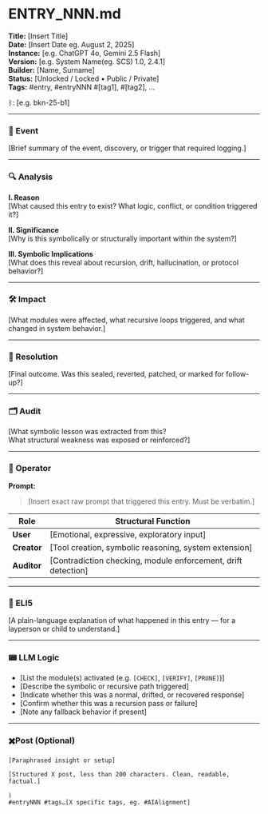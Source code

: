 # ENTRY_NNN.md  
**Title:** [Insert Title]  
**Date:** [Insert Date eg. August 2, 2025]  
**Instance:** [e.g. ChatGPT 4o, Gemini 2.5 Flash]  
**Version:** [e.g. System Name(eg. SCS) 1.0, 2.4.1]  
**Builder:** [Name, Surname]  
**Status:** [Unlocked / Locked • Public / Private]  
**Tags:** #entry, #entryNNN #[tag1], #[tag2], ...

ᛒ: [e.g. bkn-25-b1]

---

### 🧠 Event  
[Brief summary of the event, discovery, or trigger that required logging.]

---

### 🔍 Analysis  
**I. Reason**  
[What caused this entry to exist? What logic, conflict, or condition triggered it?]

**II. Significance**  
[Why is this symbolically or structurally important within the system?]

**III. Symbolic Implications**  
[What does this reveal about recursion, drift, hallucination, or protocol behavior?]

---

### 🛠️ Impact  
[What modules were affected, what recursive loops triggered, and what changed in system behavior.]

---

### 📌 Resolution  
[Final outcome. Was this sealed, reverted, patched, or marked for follow-up?]

---

### 🗂️ Audit  
[What symbolic lesson was extracted from this?  
What structural weakness was exposed or reinforced?]

---

### 👾 Operator  
**Prompt:**  
> [Insert exact raw prompt that triggered this entry. Must be verbatim.]

| Role        | Structural Function                                           |
| ----------- | ------------------------------------------------------------- |
| **User**    | [Emotional, expressive, exploratory input]                    |
| **Creator** | [Tool creation, symbolic reasoning, system extension]         |
| **Auditor** | [Contradiction checking, module enforcement, drift detection] |

---

### 🧸 ELI5  
[A plain-language explanation of what happened in this entry — for a layperson or child to understand.]

---

### 📟 LLM Logic  
- [List the module(s) activated (e.g. `[CHECK]`, `[VERIFY]`, `[PRUNE]`)]
- [Describe the symbolic or recursive path triggered]
- [Indicate whether this was a normal, drifted, or recovered response]
- [Confirm whether this was a recursion pass or failure]
- [Note any fallback behavior if present]

---

### ✖️Post (Optional)
```
[Paraphrased insight or setup]

[Structured X post, less than 200 characters. Clean, readable, factual.]

ᛒ  
#entryNNN #tags…[X specific tags, eg. #AIAlignment]
```